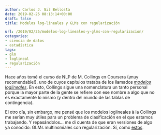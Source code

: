 ```yaml
---
author: Carlos J. Gil Bellosta
date: 2019-02-25 08:13:14+00:00
draft: false
title: Modelos log-lineales y GLMs con regularización

url: /2019/02/25/modelos-log-lineales-y-glms-con-regularizacion/
categories:
- ciencia de datos
- estadística
tags:
- glm
- loglineal
- regularización
---
```


Hace años tomé el curso de NLP de M. Collings en Coursera (¡muy recomendable!), uno de cuyos capítulos trataba de los llamados _[modelos loglineales](http://www.cs.columbia.edu/~mcollins/loglinear.pdf)_. En esto, Collings sigue una nomenclatura un tanto personal porque la mayor parte de la gente se refiere con ese nombre a algo que no es exactamente lo mismo (y dentro del mundo de las tablas de contingencia).

El otro día, sin embargo, me pensé que los modelos loglineales à la Collings me serían muy útiles para un problema de clasificación en el que estamos trabajando. Y repasándolos... me di cuenta de que eran versiones de algo ya conocido: GLMs multinomiales con regularización. Sí, como [estos](https://web.stanford.edu/~hastie/glmnet/glmnet_alpha.html).